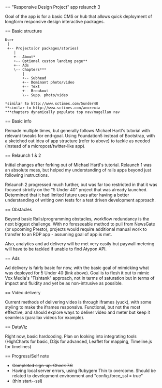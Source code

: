 == "Responsive Design Project" app relaunch 3

Goal of the app is for a basic CMS or hub that allows quick deployment of longform responsive design interactive packages.

== Basic structure

```
User
 |
 +-- Projects(or packages/stories)
 	|
 	+-- About*
 	+-- Optional custom landing page**  
	+-- Ads  
	\-- Chapters***
  		|
 		+-- Subhead
 		+-- Dominant photo/video
 		+-- Text
 		+-- Breakout
 		\-- Supp. photo/video

*similar to http://www.sctimes.com/5under40
**similar to http://www.sctimes.com/anorexia
***chapters dynamically populate top nav/magellan nav
```

== Basic info

Remade multiple times, but generally follows Michael Hartl's tutorial with relevant tweaks for end-goal. Using Foundation5 instead of Bootstrap, with a sketched out idea of app structure (refer to above) to tackle as needed (instead of a micropost/twitter-like app). 

== Relaunch 1 & 2

Initial changes after forking out of Michael Hartl's tutorial. Relaunch 1 was an absolute mess, but helped my understanding of rails apps beyond just following instructions.

Relaunch 2 progressed much further, but was far too restricted in that it was focused strictly on the "5 Under 40" project that was already launched. Determined that it had limited future uses after having a better understanding of writing own tests for a test driven development approach.

== Obstacles

Beyond basic Rails/programming obstacles, workflow redundancy is the next biggest challenge. With no foreseeable method to pull from NewsGate (or upcoming Presto), projects would require additional manual work to transfer to an RDP app - assuming goal of app is met.

Also, analytics and ad delivery will be met very easily but paywall metering will have to be tackled if unable to find Atypon API.

== Ads

Ad delivery is fairly basic for now, with the basic goal of mimicking what was deployed for 5 Under 40 (link above). Goal is to flesh it out to mimic Vox Media's "Fishtank" approach, not in terms of saturation but in terms of impact and fluidity and yet be as non-intrusive as possible.

== Video delivery

Current methods of delivering video is through iframes (yuck), with some styling to make the iframes responsive. Functional, but not the most effective, and should explore ways to deliver video and meter but keep it seamless (parallax videos for example).

== DataViz

Right now, basic hardcoding. Plan on looking into integrating tools (HighCharts for basic, D3js for advanced, Leaflet for mapping, Timeline.js for timelines)

== Progress/Self note
* ~~Completed sign-up. Check 7.6~~
* Having local server errors, using Rubygem Thin to overcome. Should be related to development environment and "config.force_ssl = true"
* (thin start--ssl)